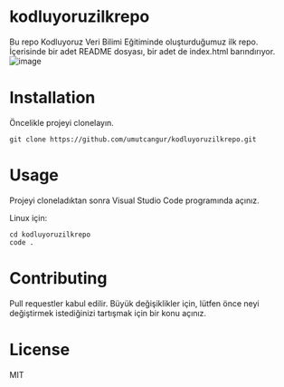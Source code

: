 # kodluyoruzilkrepo
Bu repo Kodluyoruz Veri Bilimi Eğitiminde oluşturduğumuz ilk repo. İçerisinde bir adet README dosyası, bir adet de index.html barındırıyor.
![image](https://github.com/umutcangur/kodluyoruzilkrepo/assets/35804675/10b2acf3-2a9d-4306-b85e-0522b698927b)

# Installation
Öncelikle projeyi clonelayın.
```
git clone https://github.com/umutcangur/kodluyoruzilkrepo.git
```

# Usage
Projeyi cloneladıktan sonra Visual Studio Code programında açınız.

Linux için:
```
cd kodluyoruzilkrepo
code .
```
# Contributing
Pull requestler kabul edilir. Büyük değişiklikler için, lütfen önce neyi değiştirmek istediğinizi tartışmak için bir konu açınız.

# License
MIT

